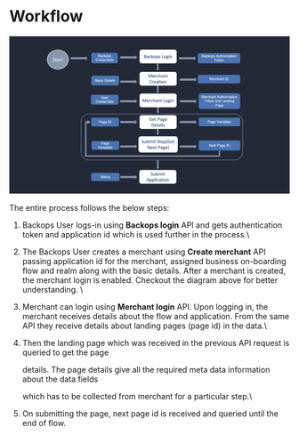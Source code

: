 # Workflow

![Data Flow Diagram ](../.gitbook/assets/Flowchart.png)

The entire process follows the below steps:

1. Backops User logs-in using **Backops login** API and gets authentication token and application id which is used further in the process.\

2. The Backops User creates a merchant using **Create merchant** API passing application id for the merchant, assigned business on-boarding flow and realm along with the basic details. After a merchant is created, the merchant login is enabled. Checkout the diagram above for better understanding. \

3. Merchant can login using **Merchant login** API. Upon logging in, the merchant receives details about the flow and application. From the same API they receive details about landing pages (page id) in the data.\

4.  Then the landing page which was received in the previous API request is queried to get the page

    details. The page details give all the required meta data information about the data fields

    which has to be collected from merchant for a particular step.\

5. On submitting the page, next page id is received and queried until the end of flow.
